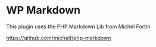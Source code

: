 WP Markdown
===========

This plugin uses the PHP Markdown Lib from Michel Fortin

<https://github.com/michelf/php-markdown>
